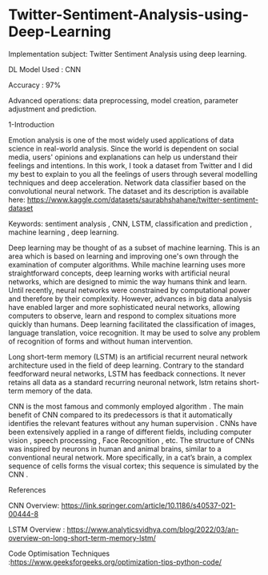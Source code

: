 # Twitter-Sentiment-Analysis-using-Deep-Learning
Implementation subject: Twitter Sentiment Analysis using deep learning.

DL Model Used : CNN

Accuracy : 97%

Advanced operations: data preprocessing, model creation, parameter adjustment and prediction.

1-Introduction

Emotion analysis is one of the most widely used applications of data science in real-world analysis. Since the world is dependent on social media, users' opinions and explanations can help us understand their feelings and intentions.
In this work, I took a dataset from Twitter and I did my best to explain to you all the feelings of users through several modelling techniques and deep acceleration.
Network data classifier based on the convolutional neural network.
The dataset  and  its description is available here: https://www.kaggle.com/datasets/saurabhshahane/twitter-sentiment-dataset

Keywords: sentiment analysis , CNN, LSTM, classification and prediction , machine learning , deep learning.

Deep learning may be thought of as a subset of machine learning. This is an area which is based on learning and improving one's own through the examination of computer algorithms. While machine learning uses more straightforward concepts, deep learning works with artificial neural networks, which are designed to mimic the way humans think and learn. Until recently, neural networks were constrained by computational power and therefore by their complexity. However, advances in big data analysis have enabled larger and more sophisticated neural networks, allowing computers to observe, learn and respond to complex situations more quickly than humans. Deep learning facilitated the classification of images, language translation, voice recognition. It may be used to solve any problem of recognition of forms and without human intervention.

Long short-term memory (LSTM) is an artificial recurrent neural network architecture used in the field of deep learning. Contrary to the standard feedforward neural networks, LSTM has feedback connections. It never retains all data as a standard recurring neuronal network, lstm retains short-term memory of the data.

CNN  is the most famous and commonly employed algorithm . The main benefit of CNN compared to its predecessors is that it automatically identifies the relevant features without any human supervision . CNNs have been extensively applied in a range of different fields, including computer vision , speech processing , Face Recognition , etc. The structure of CNNs was inspired by neurons in human and animal brains, similar to a conventional neural network. More specifically, in a cat’s brain, a complex sequence of cells forms the visual cortex; this sequence is simulated by the CNN . 



References 

CNN Overview: https://link.springer.com/article/10.1186/s40537-021-00444-8

LSTM Overview : https://www.analyticsvidhya.com/blog/2022/03/an-overview-on-long-short-term-memory-lstm/

Code Optimisation Techniques :https://www.geeksforgeeks.org/optimization-tips-python-code/




